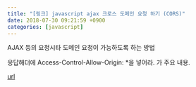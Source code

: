 ```yaml
---
title: "[링크] javascript ajax 크로스 도메인 요청 하기 (CORS)"
date: 2018-07-30 09:21:59 +0900
categories: [javascript]
---
```


AJAX 등의 요청시타 도메인 요청이 가능하도록 하는 방법  
  
응답해더에 Access-Control-Allow-Origin: *을 넣어라. 가 주요 내용.


[url](http://www.mins01.com/mh/tech/read/1177)